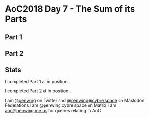 # AoC2018 Day 7 - The Sum of its Parts

## Part 1

## Part 2

## Stats
I completed Part 1 at in position .

I completed Part 2 at  in position .


I am [@penwing](https://www.twitter.com/penwing) on Twitter and [@penwing@cybre.space](https://cybre.space//@penwing) on Mastodon Federations
I am @penwing:cybre.space on Matrix
I am aoc@penwing.me.uk for queries relating to AoC

